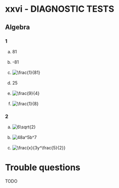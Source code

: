 [//]: # (<li></li><br>)
[//]: # (<li><img alt="" title="" src=""/></li><br>)

# xxvi - DIAGNOSTIC TESTS

## Algebra

### 1
<ol type="a">
  <li>81</li><br>
  <li>-81</li><br>
  <li><img alt="\frac{1}{81}" title="\frac{1}{81}" src="https://latex.codecogs.com/gif.latex?%5Cfrac%7B1%7D%7B81%7D"/></li><br>
  <li>25</li><br>
  <li><img alt="\frac{9}{4}" title="\frac{9}{4}" src="https://latex.codecogs.com/gif.latex?%5Cfrac%7B9%7D%7B4%7D"/></li></li><br>
  <li><img alt="\frac{1}{8}" title="\frac{1}{8}" src="https://latex.codecogs.com/gif.latex?%5Cfrac%7B1%7D%7B8%7D"/></li></li>
</ol>

### 2
<ol type="a">
  <li><img alt="6\sqrt{2}" title="6\sqrt{2}" src="https://latex.codecogs.com/gif.latex?6%5Csqrt%7B2%7D"/></li><br>
  <li><img alt="48a^5b^7" title="48a^5b^7" src="https://latex.codecogs.com/gif.latex?48a%5E5b%5E7"/></li></li><br>
  <li><img alt="\frac{x}{3y^\frac{5}{2}}" title="\frac{x}{3y^\frac{5}{2}}" src="https://latex.codecogs.com/gif.latex?%5Cfrac%7Bx%7D%7B3y%5E%5Cfrac%7B5%7D%7B2%7D%7D"/></li></li>
</ol>

# Trouble questions

TODO
